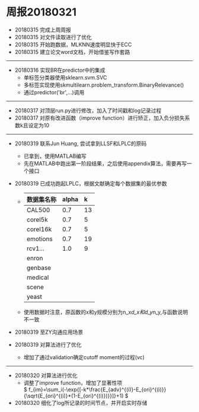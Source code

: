 ﻿<script type="text/javascript" async src="https://cdn.mathjax.org/mathjax/latest/MathJax.js?config=TeX-MML-AM_CHTML">
</script>

# 周报20180321

* 20180315 完成上周周报
* 20180315 对文件读取进行了优化
* 20180315 开始跑数据，MLKNN速度明显快于ECC
* 20180315 建立论文word文档，开始借鉴写作套路
---
* 20180316 实现BR在predictor中的集成
  - 单标签分类器使用sklearn.svm.SVC
  - 多标签实现使用skmultilearn.problem_transform.BinaryRelevance()
  - 通过predictor('br',...)调用
---
* 20180317 对顶层run.py进行修改，加入了时间戳和log记录过程
* 20180317 对原有改进函数（improve function）进行矫正，加入负分损失系数k且设定为10
---
* 20180319 联系Jun Huang, 尝试拿到LLSF和LPLC的原码
  - 已拿到，使用MATLAB编写
  - 先在MATLAB中跑出第一阶段结果，之后使用appendix算法，需要再写一个接口
* 20180319 已成功跑起LPLC，根据文献确定每个数据集的最优参数

  - 数据集名称|alpha|k
	:-----|:--|:--
	CAL500|0.7|13
	corel5k|0.7|5
	corel16k|0.7|5
	emotions|0.7|19
	rcv1...|1.0|9
	enron||
	genbase||
	medical||
	scene||
	yeast||
  - 使用数据时注意，原函数的x和y规模分别为n_x*d_x和d_y*n_y,与函数说明不一致
* 20180319 至ZY沟通应用场景
* 20180319 对算法进行了优化
  - 增加了通过validation确定cutoff moment的过程(vc)
---  
* 20180320 对算法进行优化
  - 调整了improve function，增加了显著性项  
$ f_{im}=\sum_i(-\exp{[-k*\frac{E_{adv}^{(i)}-E_{ori}^{(i)}}{\sqrt{E_{ori}^{(i)}*(1-E_{ori}^{(i)})}}]}+1) $
* 20180320 细化了log所记录的时间节点，并开启实时存储
  